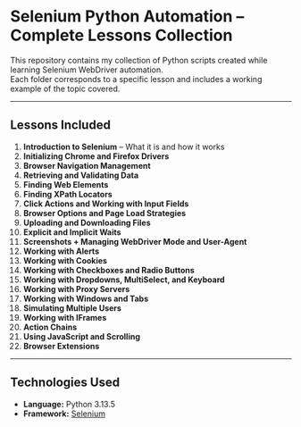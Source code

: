 # Selenium Python Automation – Complete Lessons Collection

This repository contains my collection of Python scripts created while learning Selenium WebDriver automation.  
Each folder corresponds to a specific lesson and includes a working example of the topic covered.

---

## Lessons Included

1. **Introduction to Selenium** – What it is and how it works  
2. **Initializing Chrome and Firefox Drivers**  
3. **Browser Navigation Management**  
4. **Retrieving and Validating Data**  
5. **Finding Web Elements**  
6. **Finding XPath Locators**  
7. **Click Actions and Working with Input Fields**  
8. **Browser Options and Page Load Strategies**  
9. **Uploading and Downloading Files**  
10. **Explicit and Implicit Waits**  
11. **Screenshots + Managing WebDriver Mode and User-Agent**  
12. **Working with Alerts**  
13. **Working with Cookies**  
14. **Working with Checkboxes and Radio Buttons**  
15. **Working with Dropdowns, MultiSelect, and Keyboard**  
16. **Working with Proxy Servers**  
17. **Working with Windows and Tabs**  
18. **Simulating Multiple Users**  
19. **Working with IFrames**  
20. **Action Chains**  
21. **Using JavaScript and Scrolling**  
22. **Browser Extensions**

---

## Technologies Used

- **Language:** Python 3.13.5
- **Framework:** [Selenium](https://www.selenium.dev/)